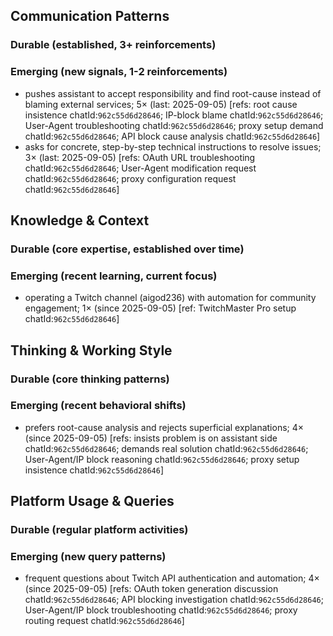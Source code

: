 ## Communication Patterns
### Durable (established, 3+ reinforcements)

### Emerging (new signals, 1-2 reinforcements)
- pushes assistant to accept responsibility and find root-cause instead of blaming external services; 5× (last: 2025-09-05) [refs: root cause insistence chatId:`962c55d6d28646`; IP-block blame chatId:`962c55d6d28646`; User-Agent troubleshooting chatId:`962c55d6d28646`; proxy setup demand chatId:`962c55d6d28646`; API block cause analysis chatId:`962c55d6d28646`]
- asks for concrete, step-by-step technical instructions to resolve issues; 3× (last: 2025-09-05) [refs: OAuth URL troubleshooting chatId:`962c55d6d28646`; User-Agent modification request chatId:`962c55d6d28646`; proxy configuration request chatId:`962c55d6d28646`]

## Knowledge & Context
### Durable (core expertise, established over time)

### Emerging (recent learning, current focus)
- operating a Twitch channel (aigod236) with automation for community engagement; 1× (since 2025-09-05) [ref: TwitchMaster Pro setup chatId:`962c55d6d28646`]

## Thinking & Working Style
### Durable (core thinking patterns)

### Emerging (recent behavioral shifts)
- prefers root-cause analysis and rejects superficial explanations; 4× (since 2025-09-05) [refs: insists problem is on assistant side chatId:`962c55d6d28646`; demands real solution chatId:`962c55d6d28646`; User-Agent/IP block reasoning chatId:`962c55d6d28646`; proxy setup insistence chatId:`962c55d6d28646`]

## Platform Usage & Queries
### Durable (regular platform activities)

### Emerging (new query patterns)
- frequent questions about Twitch API authentication and automation; 4× (since 2025-09-05) [refs: OAuth token generation discussion chatId:`962c55d6d28646`; API blocking investigation chatId:`962c55d6d28646`; User-Agent/IP block troubleshooting chatId:`962c55d6d28646`; proxy routing request chatId:`962c55d6d28646`]